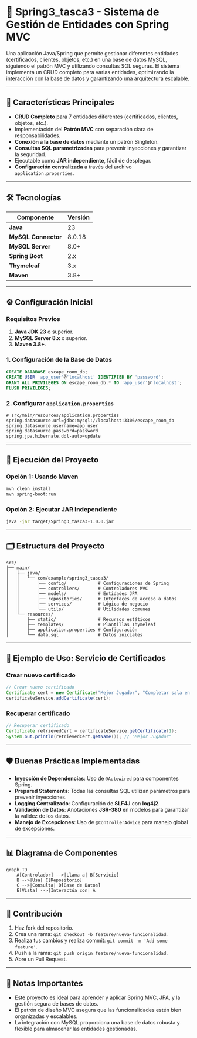 # 🚀 Spring3_tasca3 - Sistema de Gestión de Entidades con Spring MVC

Una aplicación Java/Spring que permite gestionar diferentes entidades (certificados, clientes, objetos, etc.) en una base de datos MySQL, siguiendo el patrón MVC y utilizando consultas SQL seguras. El sistema implementa un CRUD completo para varias entidades, optimizando la interacción con la base de datos y garantizando una arquitectura escalable.

---

## 📌 Características Principales

- **CRUD Completo** para 7 entidades diferentes (certificados, clientes, objetos, etc.).
- Implementación del **Patrón MVC** con separación clara de responsabilidades.
- **Conexión a la base de datos** mediante un patrón Singleton.
- **Consultas SQL parametrizadas** para prevenir inyecciones y garantizar la seguridad.
- Ejecutable como **JAR independiente**, fácil de desplegar.
- **Configuración centralizada** a través del archivo `application.properties`.

---

## 🛠 Tecnologías

| Componente        | Versión   |
|-------------------|-----------|
| **Java**          | 23        |
| **MySQL Connector** | 8.0.18  |
| **MySQL Server**   | 8.0+     |
| **Spring Boot**    | 2.x      |
| **Thymeleaf**      | 3.x      |
| **Maven**          | 3.8+     |

---

## ⚙️ Configuración Inicial

### Requisitos Previos

1. **Java JDK 23** o superior.
2. **MySQL Server 8.x** o superior.
3. **Maven 3.8+**.

### 1. Configuración de la Base de Datos

```sql
CREATE DATABASE escape_room_db;
CREATE USER 'app_user'@'localhost' IDENTIFIED BY 'password';
GRANT ALL PRIVILEGES ON escape_room_db.* TO 'app_user'@'localhost';
FLUSH PRIVILEGES;
```

### 2. Configurar `application.properties`

```properties
# src/main/resources/application.properties
spring.datasource.url=jdbc:mysql://localhost:3306/escape_room_db
spring.datasource.username=app_user
spring.datasource.password=password
spring.jpa.hibernate.ddl-auto=update
```

---

## 🚀 Ejecución del Proyecto

### Opción 1: Usando Maven

```bash
mvn clean install
mvn spring-boot:run
```

### Opción 2: Ejecutar JAR Independiente

```bash
java -jar target/Spring3_tasca3-1.0.0.jar
```

---

## 🗂 Estructura del Proyecto

```plaintext
src/
├── main/
│   ├── java/
│   │   └── com/example/spring3_tasca3/
│   │       ├── config/            # Configuraciones de Spring
│   │       ├── controllers/       # Controladores MVC
│   │       ├── models/            # Entidades JPA
│   │       ├── repositories/      # Interfaces de acceso a datos
│   │       ├── services/          # Lógica de negocio
│   │       └── utils/             # Utilidades comunes
│   └── resources/
│       ├── static/                # Recursos estáticos
│       ├── templates/             # Plantillas Thymeleaf
│       ├── application.properties # Configuración
│       └── data.sql               # Datos iniciales
```

---

## 🔄 Ejemplo de Uso: Servicio de Certificados

### Crear nuevo certificado

```java
// Crear nuevo certificado
Certificate cert = new Certificate("Mejor Jugador", "Completar sala en 5min", true, 15);
certificateService.addCertificate(cert);
```

### Recuperar certificado

```java
// Recuperar certificado
Certificate retrievedCert = certificateService.getCertificate(1);
System.out.println(retrievedCert.getName()); // "Mejor Jugador"
```

---

## 🛡 Buenas Prácticas Implementadas

- **Inyección de Dependencias**: Uso de `@Autowired` para componentes Spring.
- **Prepared Statements**: Todas las consultas SQL utilizan parámetros para prevenir inyecciones.
- **Logging Centralizado**: Configuración de **SLF4J** con **log4j2**.
- **Validación de Datos**: Anotaciones **JSR-380** en modelos para garantizar la validez de los datos.
- **Manejo de Excepciones**: Uso de `@ControllerAdvice` para manejo global de excepciones.

---

## 📊 Diagrama de Componentes

```mermaid
graph TD
    A[Controlador] -->|Llama a| B[Servicio]
    B -->|Usa| C[Repositorio]
    C -->|Consulta| D[Base de Datos]
    E[Vista] -->|Interactúa con| A
```

---

## 🤝 Contribución

1. Haz fork del repositorio.
2. Crea una rama: `git checkout -b feature/nueva-funcionalidad`.
3. Realiza tus cambios y realiza commit: `git commit -m 'Add some feature'`.
4. Push a la rama: `git push origin feature/nueva-funcionalidad`.
5. Abre un Pull Request.

---



## 🚨 Notas Importantes

- Este proyecto es ideal para aprender y aplicar Spring MVC, JPA, y la gestión segura de bases de datos.
- El patrón de diseño MVC asegura que las funcionalidades estén bien organizadas y escalables.
- La integración con MySQL proporciona una base de datos robusta y flexible para almacenar las entidades gestionadas.

